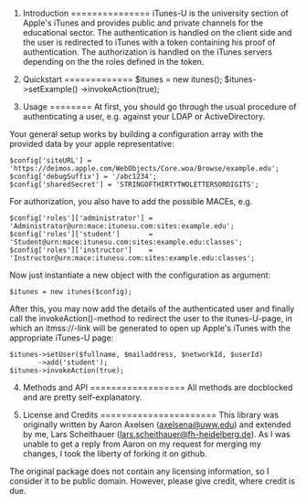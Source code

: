 1. Introduction
===============
iTunes-U is the university section of Apple's iTunes and provides public and private channels for the educational sector. The authentication is handled on the client side and the user is redirected to iTunes with a token containing his proof of authentication. The authorization is handled on the iTunes servers depending on the the roles defined in the token.


2. Quickstart
=============
$itunes = new itunes();
$itunes->setExample()
       ->invokeAction(true);


3. Usage
========
At first, you should go through the usual procedure of authenticating a user, e.g. against your LDAP or ActiveDirectory.

Your general setup works by building a configuration array with the provided data by your apple representative:

	$config['siteURL'] = 'https://deimos.apple.com/WebObjects/Core.woa/Browse/example.edu';
	$config['debugSuffix'] = '/abc1234';
	$config['sharedSecret'] = 'STRINGOFTHIRTYTWOLETTERSORDIGITS';

For authorization, you also have to add the possible MACEs, e.g.

	$config['roles']['administrator'] = 'Administrator@urn:mace:itunesu.com:sites:example.edu';
	$config['roles']['student']       = 'Student@urn:mace:itunesu.com:sites:example.edu:classes';
	$config['roles']['instructor']    = 'Instructor@urn:mace:itunesu.com:sites:example.edu:classes';
				 
Now just instantiate a new object with the configuration as argument:

	$itunes = new itunes($config);

After this, you may now add the details of the authenticated user and finally call the invokeAction()-method to redirect the user to the itunes-U-page, in which an itmss://-link will be generated to open up Apple's iTunes with the appropriate iTunes-U page:
	
	$itunes->setUser($fullname, $mailaddress, $networkId, $userId)
	       ->add('student');
	$itunes->invokeAction(true);


4. Methods and API
==================
All methods are docblocked and are pretty self-explanatory. 


5. License and Credits
======================
This library was originally written by Aaron Axelsen (axelsena@uww.edu) and extended by me, Lars Scheithauer (lars.scheithauer@fh-heidelberg.de). As I was unable to get a reply from Aaron on my request for merging my changes, I took the liberty of forking it on github.

The original package does not contain any licensing information, so I consider it to be public domain. However, please give credit, where credit is due.



